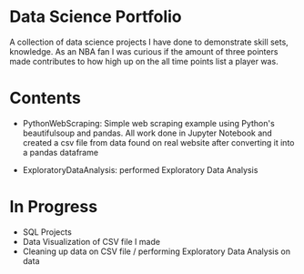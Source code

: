 <h1>Data Science Portfolio</h1>

A collection of data science projects I have done to demonstrate skill sets, knowledge. 
As an NBA fan I was curious if the amount of three pointers made contributes to how high up on the all time points list a player was.

<h1>Contents</h1>

- PythonWebScraping: Simple web scraping example using Python's beautifulsoup and pandas. All work done in Jupyter Notebook and created a csv file from data found on real website after converting it into a pandas dataframe

- ExploratoryDataAnalysis: performed Exploratory Data Analysis 

<h1>In Progress</h1>

- SQL Projects
- Data Visualization of CSV file I made
- Cleaning up data on CSV file / performing Exploratory Data Analysis on data
